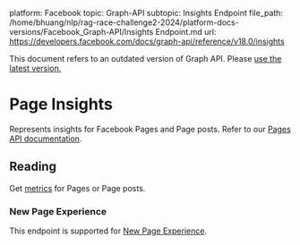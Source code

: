 platform: Facebook
topic: Graph-API
subtopic: Insights Endpoint
file_path: /home/bhuang/nlp/rag-race-challenge2-2024/platform-docs-versions/Facebook_Graph-API/Insights Endpoint.md
url: https://developers.facebook.com/docs/graph-api/reference/v18.0/insights

This document refers to an outdated version of Graph API. Please [use the latest version.](https://developers.facebook.com/docs/graph-api/reference/v19.0/insights)

# Page Insights

Represents insights for Facebook Pages and Page posts. Refer to our [Pages API documentation](https://developers.facebook.com/docs/pages).

## Reading

Get [metrics](#availmetrics) for Pages or Page posts.

### New Page Experience

This endpoint is supported for [New Page Experience](https://developers.facebook.com/docs/pages/new-pages-experience/).